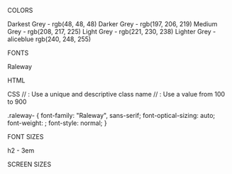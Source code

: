 COLORS

Darkest Grey - rgb(48, 48, 48)
Darker Grey - rgb(197, 206, 219)
Medium Grey - rgb(208, 217, 225)
Light Grey - rgb(221, 230, 238)
Lighter Grey - aliceblue rgb(240, 248, 255)

FONTS

Raleway

HTML
<link rel="preconnect" href="https://fonts.googleapis.com">
<link rel="preconnect" href="https://fonts.gstatic.com" crossorigin>
<link href="https://fonts.googleapis.com/css2?family=Raleway:ital,wght@0,100..900;1,100..900&display=swap" rel="stylesheet">

CSS
// <uniquifier>: Use a unique and descriptive class name
// <weight>: Use a value from 100 to 900

.raleway-<uniquifier> {
  font-family: "Raleway", sans-serif;
  font-optical-sizing: auto;
  font-weight: <weight>;
  font-style: normal;
}

FONT SIZES

h2 - 3em

SCREEN SIZES

